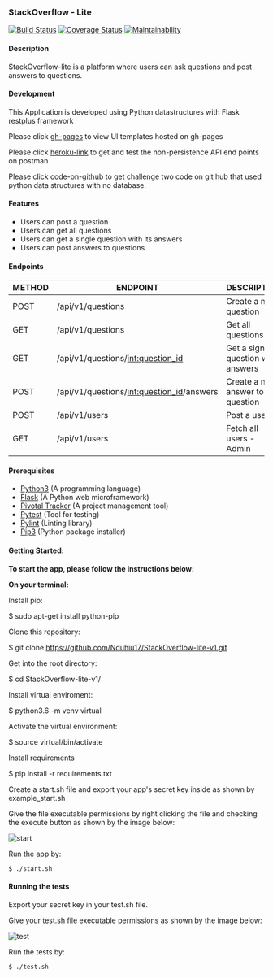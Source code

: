 ### StackOverflow - Lite
[![Build Status](https://travis-ci.org/Nduhiu17/StackOverflow-lite-v1.svg?branch=develop)](https://travis-ci.org/Nduhiu17/StackOverflow-lite-v1)
[![Coverage Status](https://coveralls.io/repos/github/Nduhiu17/StackOverflow-lite-v1/badge.svg?branch=develop)](https://coveralls.io/github/Nduhiu17/StackOverflow-lite-v1?branch=develop)
[![Maintainability](https://api.codeclimate.com/v1/badges/f1dae9885bc88e9accb7/maintainability)](https://codeclimate.com/github/Nduhiu17/StackOverflow-lite-v1/maintainability)

#### Description
StackOverflow-lite is a platform where users can ask questions and post answers to questions.

#### Development
This Application is developed using Python datastructures with Flask restplus framework 

Please click [gh-pages](https://nduhiu17.github.io/StackOverflow-lite/) to view UI templates hosted on gh-pages

Please click [heroku-link](https://antony-stackoverflow-v1.herokuapp.com) to get and test the non-persistence API end points on postman

Please click [code-on-github](https://github.com/Nduhiu17/StackOverflow-lite-v1/tree/challenge-two) to get challenge two  code on git hub that used python data structures with no database.

#### Features
- Users can post a question
- Users can get all questions
- Users can get a single question with its answers
- Users can post answers to questions

#### Endpoints

| METHOD | ENDPOINT                                            | DESCRIPTION                         |
| ------ | ---------------------------------------------       | --------------------------------    |
| POST   | /api/v1/questions                                   | Create a new question               |
| GET    | /api/v1/questions                                   | Get all questions                   |
| GET    | /api/v1/questions/<int:question_id>                 | Get a signle question with answers  |
| POST   | /api/v1/questions/<int:question_id>/answers         | Create a new answer to a question   |
| POST   | /api/v1/users                                       | Post a user                         |
| GET    |/api/v1/users                                        | Fetch all users - Admin             |

#### Prerequisites
- [Python3](https://www.python.org/) (A programming language)
- [Flask](http://flask.pocoo.org/) (A Python web microframework)
- [Pivotal Tracker](www.pivotaltracker.com) (A project management tool)
- [Pytest](https://docs.pytest.org/en/latest/) (Tool for testing)
- [Pylint](https://www.pylint.org/) (Linting library)
- [Pip3](https://pypi.org/project/pip/) (Python package installer)

#### Getting Started:

**To start the app, please follow the instructions below:**

**On your terminal:**

Install pip:

  $ sudo apt-get install python-pip

Clone this repository:

  $ git clone https://github.com/Nduhiu17/StackOverflow-lite-v1.git

Get into the root directory:

  $ cd StackOverflow-lite-v1/

Install virtual enviroment:

  $ python3.6 -m venv virtual

Activate the virtual environment:

  $ source virtual/bin/activate
  
Install requirements

  $ pip install -r requirements.txt

Create a start.sh file and export your app's secret key inside as shown by example_start.sh

Give the file executable permissions by right clicking the file and checking the execute button as shown by the image below:

![start](https://user-images.githubusercontent.com/30591881/45145592-b6e7fd80-b1c9-11e8-8966-4c9ae39c6f4b.png)

Run the app by:

    $ ./start.sh

#### Running the tests

Export your secret key in your test.sh file.

Give your test.sh file executable permissions as shown by the image below:

![test](https://user-images.githubusercontent.com/30591881/45145872-5d340300-b1ca-11e8-873a-fe9d9f5c4874.png)

Run the tests by:

    $ ./test.sh
